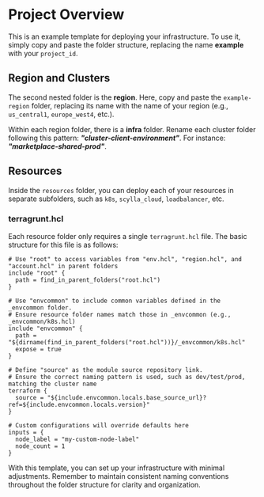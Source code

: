 # Project Overview

This is an example template for deploying your infrastructure. To use it, simply copy and paste the folder structure, replacing the name **example** with your `project_id`.

## Region and Clusters

The second nested folder is the **region**. Here, copy and paste the `example-region` folder, replacing its name with the name of your region (e.g., `us_central1`, `europe_west4`, etc.).

Within each region folder, there is a **infra** folder. Rename each cluster folder following this pattern: **_"cluster-client-environment"_**. For instance: **_"marketplace-shared-prod"_**.

## Resources

Inside the `resources` folder, you can deploy each of your resources in separate subfolders, such as `k8s`, `scylla_cloud`, `loadbalancer`, etc.

### terragrunt.hcl

Each resource folder only requires a single `terragrunt.hcl` file. The basic structure for this file is as follows:

```hcl
# Use "root" to access variables from "env.hcl", "region.hcl", and "account.hcl" in parent folders
include "root" {
  path = find_in_parent_folders("root.hcl")
}

# Use "envcommon" to include common variables defined in the _envcommon folder.
# Ensure resource folder names match those in _envcommon (e.g., _envcommon/k8s.hcl)
include "envcommon" {
  path = "${dirname(find_in_parent_folders("root.hcl"))}/_envcommon/k8s.hcl"
  expose = true
}

# Define "source" as the module source repository link.
# Ensure the correct naming pattern is used, such as dev/test/prod, matching the cluster name
terraform {
  source = "${include.envcommon.locals.base_source_url}?ref=${include.envcommon.locals.version}"
}

# Custom configurations will override defaults here
inputs = {
  node_label = "my-custom-node-label"
  node_count = 1
}
```

With this template, you can set up your infrastructure with minimal adjustments. Remember to maintain consistent naming conventions throughout the folder structure for clarity and organization.
